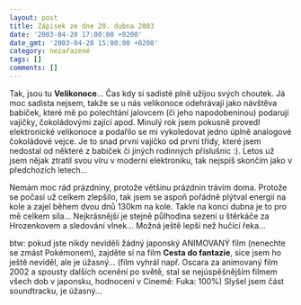```yaml
---
layout: post
title: Zápisek ze dne 20. dubna 2003
date: '2003-04-20 17:00:00 +0200'
date_gmt: '2003-04-20 15:00:00 +0200'
category: nezařazené
tags: []
comments: []
---
```

<p>Tak, jsou tu <span style="font-weight:bold">Velikonoce</span>...
Čas kdy si sadisté plně užijou svých choutek. Já moc sadista nejsem, takže se u
nás velikonoce odehrávají jako návštěva babiček, které mě po polechtání
jalovcem (či jeho napodobeninou) podarují vajíčky, čokoládovými zajíci apod.
Minulý rok jsem pokusně provedl elektronické velikonoce a podařilo se mi vykoledovat
jedno úplně analogové čokoládové vejce. Je to snad první vajíčko od první
třídy, které jsem nedostal od některé z babiček či jiných rodinných příslušnic
:). Letos už jsem nějak ztratil svou víru v moderní elektroniku, tak nejspíš
skončím jako v předchozích letech...</p>
<p>Nemám moc rád prázdniny, protože většinu
prázdnin trávím doma. Protože se počasí už celkem zlepšilo, tak jsem se aspoň
pořádně plýtval energií na kole a zajel během dvou dnů 130km na kole. Takle na
konci dubna je to pro mě celkem síla... Nejkrásnější je stejně půlhodina sezení u
štěrkáče za Hrozenkovem a sledování vlnek... Možná ještě lepší než hučící
řeka...</p>
<p>btw: pokud jste nikdy neviděli žádný
japonský ANIMOVANÝ film (nenechte se zmást Pokémonem), zajděte si na film
<span style="font-weight:bold">Cesta do fantazie</span>, sice jsem ho ještě neviděl,
ale je úžasný... (film vyhrál např. Oscara za animovaný film 2002 a spousty
dalších ocenění po světě, stal se nejúspěšnějším filmem všech dob v japonsku,
hodnocení v Cinemě: Fuka: 100%) Slyšel jsem část soundtracku, je úžasný...</p>
